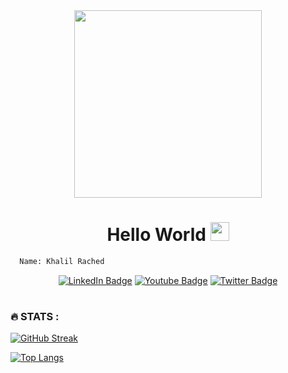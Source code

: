 
<div align="center">
<img height="300px" src="https://c.tenor.com/M2KYza3mmcoAAAAC/hello-world.gif">
</div>

<h1 align="center">
  Hello World
  <img src="https://media.giphy.com/media/hvRJCLFzcasrR4ia7z/giphy.gif" width="30px"/>
</h1>

``` bash
  Name: Khalil Rached

```
<div align="center" id="badges">
  <a href="https://www.linkedin.com/in/rached-khalil-449538160/"><img src="https://img.shields.io/badge/LinkedIn-blue?style=for-the-badge&logo=linkedin&logoColor=white" alt="LinkedIn Badge"/></a>
  <a href="https://www.youtube.com/channel/UCCFDt4INiyPqz9oQOZ-8tjA/featured"><img src="https://img.shields.io/badge/YouTube-red?style=for-the-badge&logo=youtube&logoColor=white" alt="Youtube Badge"/></a>
  <a href="https://twitter.com/k_v__l"><img src="https://img.shields.io/badge/Twitter-blue?style=for-the-badge&logo=twitter&logoColor=white" alt="Twitter Badge"/></a>
</div>


#
### :fire: STATS :

<div align="left" id="stats">
  
  [![GitHub Streak](http://github-readme-streak-stats.herokuapp.com?user=khalilrached&theme=dark&background=000000)](https://git.io/streak-stats)
  

  [![Top Langs](https://github-readme-stats-silk-five-17.vercel.app/api/top-langs/?username=khalilrached&count_private=true&layout=compact&theme=dark)](https://github.com/anuraghazra/github-readme-stats)
</div>



